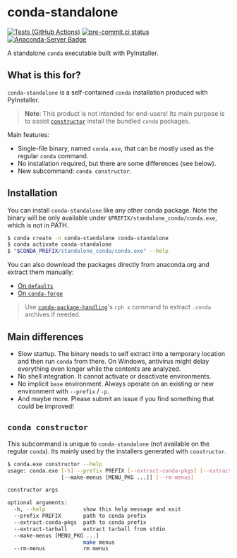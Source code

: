 # conda-standalone

[![Tests (GitHub Actions)](https://github.com/conda/conda-standalone/actions/workflows/tests.yml/badge.svg)](https://github.com/conda/conda-standalone/actions/workflows/tests.yml)
[![pre-commit.ci status](https://results.pre-commit.ci/badge/github/conda/conda-standalone/main.svg)](https://results.pre-commit.ci/latest/github/conda/conda-standalone/main)
[![Anaconda-Server Badge](https://anaconda.org/main/conda-standalone/badges/version.svg)](https://anaconda.org/main/conda-standalone/files)

A standalone `conda` executable built with PyInstaller.

## What is this for?

`conda-standalone` is a self-contained `conda` installation produced with PyInstaller.

> **Note**: This product is not intended for end-users!
> Its main purpose is to assist [`constructor`](https://github.com/conda/constructor) install the bundled `conda` packages.

Main features:

- Single-file binary, named `conda.exe`, that can be mostly used as the regular `conda` command.
- No installation required, but there are some differences (see below).
- New subcommand: `conda constructor`.

## Installation

You can install `conda-standalone` like any other conda package.
Note the binary will be only available under `$PREFIX/standalone_conda/conda.exe`, which is not in PATH.

```bash
$ conda create -n conda-standalone conda-standalone
$ conda activate conda-standalone
$ "$CONDA_PREFIX/standalone_conda/conda.exe" --help
```

You can also download the packages directly from anaconda.org and extract them manually:

* [On `defaults`](https://anaconda.org/main/conda-standalone/files)
* [On `conda-forge`](https://anaconda.org/conda-forge/conda-standalone/files)

> Use [`conda-package-handling`](https://github.com/conda/conda-package-handling)'s `cph x` command to extract `.conda` archives if needed.

## Main differences

- Slow startup. The binary needs to self extract into a temporary location and then run `conda` from there. On Windows, antivirus might delay everything even longer while the contents are analyzed.
- No shell integration. It cannot activate or deactivate environments.
- No implicit `base` environment. Always operate on an existing or new environment with `--prefix` / `-p`.
- And maybe more. Please submit an issue if you find something that could be improved!

## `conda constructor`

This subcommand is unique to `conda-standalone` (not available on the regular `conda`).
Its mainly used by the installers generated with `constructor`.

```bash
$ conda.exe constructor --help
usage: conda.exe [-h] --prefix PREFIX [--extract-conda-pkgs] [--extract-tarball]
                 [--make-menus [MENU_PKG ...]] [--rm-menus]

constructor args

optional arguments:
  -h, --help            show this help message and exit
  --prefix PREFIX       path to conda prefix
  --extract-conda-pkgs  path to conda prefix
  --extract-tarball     extract tarball from stdin
  --make-menus [MENU_PKG ...]
                        make menus
  --rm-menus            rm menus
```
